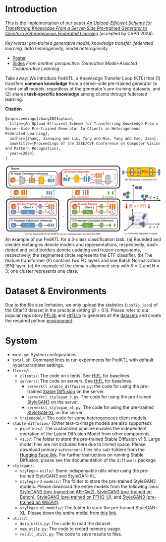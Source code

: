 # Introduction

This is the implementation of our paper [*An Upload-Efficient Scheme for Transferring Knowledge From a Server-Side Pre-trained Generator to Clients in Heterogeneous Federated Learning*](https://arxiv.org/abs/2403.15760) (accepted by CVPR 2024). 

*Key words: pre-trained generative model, knowledge transfer, federated learning, data heterogeneity, model heterogeneity*

- [Poster](https://github.com/TsingZ0/FedKTL/blob/main/FedKTL.png)
- [Slides](https://github.com/TsingZ0/FedKTL/blob/main/FedKTL.pdf) *From another perspective: Generative Model-Assisted Collaborative Learning*

Take away: We introduce FedKTL, a Knowledge Transfer Loop (KTL) that (1) transfers **common knowledge** from a server-side pre-trained generator to client small models, regardless of the generator's pre-training datasets, and (2) shares **task-specific knowledge** among clients through federated learning.

**Citation**

```
@inproceedings{zhang2024upload,
  title={An Upload-Efficient Scheme for Transferring Knowledge From a Server-Side Pre-trained Generator to Clients in Heterogeneous Federated Learning},
  author={Zhang, Jianqing and Liu, Yang and Hua, Yang and Cao, Jian},
  booktitle={Proceedings of the IEEE/CVF Conference on Computer Vision and Pattern Recognition},
  year={2024}
}
```

![](https://github.com/TsingZ0/FedKTL/blob/main/main.png)
An example of our FedKTL for a 3-class classification task. (a) Rounded and slender rectangles denote models and representations, respectively; dash-dotted and solid borders denote updating and frozen components, respectively; the segmented circle represents the ETF classifier. (b) The feature transformer ($F$) contains two FC layers and one Batch Normalization (BN) layer. (c) An example of the domain alignment step with $K=2$ and $H=3$; one cluster represents one class. 


# Dataset & Environments

Due to the file size limitation, we only upload the statistics (`config.json`) of the Cifar10 dataset in the practical setting ($\beta=0.1$). Please refer to our popular repository [PFLlib](https://github.com/TsingZ0/PFLlib) and [HtFLlib](https://github.com/TsingZ0/HtFLlib) to generate all the [datasets](https://github.com/TsingZ0/PFLlib?tab=readme-ov-file#datasets-and-scenarios-updating) and create the required python [environment](https://github.com/TsingZ0/HtFLlib?tab=readme-ov-file#environments). 


# System

- `main.py`: System configurations. 
- `total.sh`: Command lines to run experiments for FedKTL with default hyperparameter settings. 
- `flcore/`: 
    - `clients/`: The code on clients. See [HtFL](https://github.com/TsingZ0/HtFL) for baselines.
    - `servers/`: The code on servers. See [HtFL](https://github.com/TsingZ0/HtFL) for baselines.
        - `serverktl_stable_diffusion.py`: the code for using the pre-trained [Stable Diffusion](https://openaccess.thecvf.com/content/CVPR2022/html/Rombach_High-Resolution_Image_Synthesis_With_Latent_Diffusion_Models_CVPR_2022_paper.html) on the server. 
        - `serverktl_stylegan_3.py`: The code for using the pre-trained [StyleGAN3](https://proceedings.neurips.cc/paper/2021/hash/076ccd93ad68be51f23707988e934906-Abstract.html) on the server. 
        - `serverktl_stylegan_xl.py`: The code for using the pre-trained [StyleGAN-XL](https://dl.acm.org/doi/abs/10.1145/3528233.3530738) on the server. 
    - `trainmodel/`: The code for some heterogeneous client models. 
- `stable-diffusion/` (Other text-to-image models are also supported): 
    - `pipelines/`: The customized pipeline enables the independent operation of the Latent Diffusion Model from other components. 
    - `v1.5/`: The folder to store the pre-trained Stable Diffusion v1.5. Large model files are not included here due to limited space. Please download primary `safetensors` files into sub-folders from the [Hugging Face link](https://huggingface.co/runwayml/stable-diffusion-v1-5/tree/main). For further instructions on running Stable Diffusion, please see the documentation of the `diffusers` package. 
- `stylegan/`: 
    - `stylegan-utils/`: Some indispensable utils when using the pre-trained StyleGAN3 and StyleGAN-XL. 
    - `stylegan-3-models/`: The folder to store the pre-trained StyleGAN3 models. Please download the entire models from the following links: [StyleGAN3 (pre-trained on AFHQv2)](https://api.ngc.nvidia.com/v2/models/nvidia/research/stylegan3/versions/1/files/stylegan3-t-afhqv2-512x512.pkl), [StyleGAN3 (pre-trained on Bench)](https://g-75671f.f5dc97.75bc.dn.glob.us/benches/network-snapshot-011000.pkl), [StyleGAN3 (pre-trained on FFHQ-U)](https://api.ngc.nvidia.com/v2/models/nvidia/research/stylegan3/versions/1/files/stylegan3-r-ffhqu-256x256.pkl), and [StyleGAN3 (pre-trained on WikiArt)](https://lambdalabs.com/blog/stylegan-3). 
    - `stylegan-xl-models/`: The folder to store the pre-trained StyleGAN-XL. Please down the entire model from [this link](https://s3.eu-central-1.amazonaws.com/avg-projects/stylegan_xl/models/imagenet64.pkl). 
- `utils/`:
    - `data_utils.py`: The code to read the dataset. 
    - `mem_utils.py`: The code to record memory usage. 
    - `result_utils.py`: The code to save results to files. 
